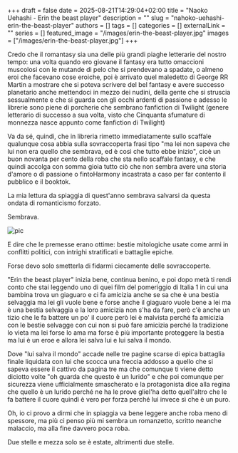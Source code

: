 +++ 
draft = false
date = 2025-08-21T14:29:04+02:00
title = "Naoko Uehashi - Erin the beast player"
description = ""
slug = "nahoko-uehashi-erin-the-beast-player"
authors = []
tags = []
categories = []
externalLink = ""
series = []
featured_image = "/images/erin-the-beast-player.jpg"
images = ["/images/erin-the-beast-player.jpg"]
+++

Credo che il romantasy sia una delle più grandi piaghe letterarie del nostro tempo: una volta quando ero giovane il fantasy era tutto omaccioni muscolosi con le mutande di pelo che si prendevano a spadate, o almeno eroi che facevano cose eroiche, poi è arrivato quel maledetto di George RR Martin a mostrare che si poteva scrivere del bel fantasy e avere successo planetario anche mettendoci in mezzo dei nudini, della gente che si struscia sessualmente e che si guarda con gli occhi ardenti di passione e adesso le librerie sono piene di porcherie che sembrano fanfiction di Twilight (genere letterario di successo a sua volta, visto che Cinquanta sfumature di monnezza nasce appunto come fanfiction di Twilight)

Va da sé, quindi, che in libreria rimetto immediatamente sullo scaffale qualunque cosa abbia sulla sovraccoperta frasi tipo "ma lei non sapeva che lui non era quello che sembrava, ed è così che tutto ebbe inizio", cioè un buon novanta per cento della roba che sta nello scaffale fantasy, e che quindi accolga con somma gioia tutto ciò che non sembra avere una storia d'amore o di passione o fintoHarmony incastrata a caso per far contento il pubblico e il booktok.

La mia lettura da spiaggia di quest'anno sembrava salvarsi da questa ondata di romanticismo forzato.

Sembrava.

![pic](/images/erin-the-beast-player.jpg#center)

E dire che le premesse erano ottime: bestie mitologiche usate come armi in conflitti politici, con intrighi stratificati e battaglie epiche.

Forse devo solo smetterla di fidarmi ciecamente delle sovraccoperte.

"Erin the beast player" inizia bene, continua benino, e poi dopo metà ti rendi conto che stai leggendo uno di quei film del pomeriggio di Italia 1 in cui una bambina trova un giaguaro e ci fa amicizia anche se sa che è una bestia selvaggia ma lei gli vuole bene e forse anche il giaguaro vuole bene a lei ma è una bestia selvaggia e la loro amicizia non s'ha da fare, però c'è anche un tizio che le fa battere un po' il cuore però lei è malvista perché fa amicizia con le bestie selvagge con cui non si può fare amicizia perché la tradizione lo vieta ma lei forse lo ama ma forse è più importante proteggere la bestia ma lui è un eroe e allora lei salva lui e lui salva il mondo.

Dove "lui salva il mondo" accade nelle tre pagine scarse di epica battaglia finale liquidata con lui che scocca una freccia addosso a quello che si sapeva essere il cattivo da pagina tre ma che comunque ti viene detto diciotto volte "oh guarda che questo è un lurido" e che poi comunque per sicurezza viene ufficialmente smascherato e la protagonista dice alla regina che quello è un lurido perché ne ha le prove gliel'ha detto quell'altro che le fa battere il cuore quindi è vero per forza perché lui invece sì che è un puro.

Oh, io ci provo a dirmi che in spiaggia va bene leggere anche roba meno di spessore, ma più ci penso più mi sembra un romanzetto, scritto neanche malaccio, ma alla fine davvero poca roba.

Due stelle e mezza solo se è estate, altrimenti due stelle.